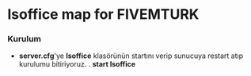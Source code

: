 # lsoffice map for FIVEMTURK

### Kurulum
- **server.cfg**'ye **lsoffice** klasörünün startını verip sunucuya restart atıp kurulumu bitiriyoruz.
. **start lsoffice**
